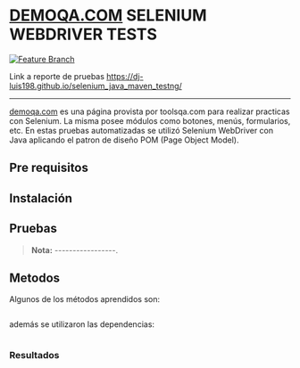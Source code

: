 # [DEMOQA.COM](https://demoqa.com) SELENIUM WEBDRIVER TESTS

[![Feature Branch](https://github.com/dj-luis198/selenium_java_maven_testng/actions/workflows/main.yml/badge.svg)](https://github.com/dj-luis198/selenium_java_maven_testng/actions/workflows/main.yml)

Link a reporte de pruebas  https://dj-luis198.github.io/selenium_java_maven_testng/

----------------------------

[demoqa.com](https://demoqa.com) es una página provista por toolsqa.com para realizar practicas con Selenium. La misma posee módulos como botones, menús, formularios, etc. En estas pruebas automatizadas se utilizó Selenium WebDriver con Java aplicando el patron de diseño POM (Page Object Model).

## Pre requisitos


## Instalación


## Pruebas

> **Nota:** -----------------.
>



## Metodos
Algunos de los métodos aprendidos son:
```

```
además se utilizaron las dependencias:

```

```
### Resultados

```
